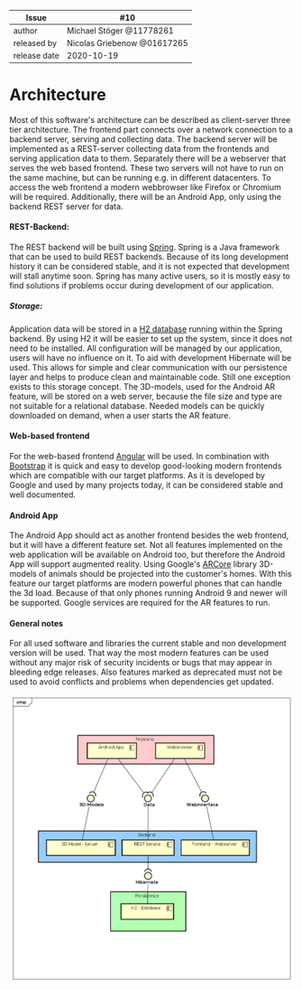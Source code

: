| Issue |  #10 |
| ----- | --- |
| author       | Michael Stöger @11778261 |
| released by  | Nicolas Griebenow @01617265 |
| release date | 2020-10-19 |

# Architecture
Most of this software's architecture can be described as client-server three tier architecture.
The frontend part connects over a network connection to a backend server, serving and collecting data.
The backend server will be implemented as a REST-server collecting data from the frontends and serving application data to them.
Separately there will be a webserver that serves the web based frontend.
These two servers will not have to run on the same machine, but can be running e.g. in different datacenters.
To access the web frontend a modern webbrowser like Firefox or Chromium will be required. 
Additionally, there will be an Android App, only using the backend REST server for data.

#### REST-Backend:
The REST backend will be built using [Spring](https://spring.io/projects/spring-framework).
Spring is a Java framework that can be used to build REST backends.
Because of its long development history it can be considered stable, and it is not expected that development will stall anytime soon.
Spring has many active users, so it is mostly easy to find solutions if problems occur during development of our application.

##### Storage:
Application data will be stored in a [H2 database](http://www.h2database.com) running within the Spring backend.
By using H2 it will be easier to set up the system, since it does not need to be installed.
All configuration will be managed by our application, users will have no influence on it.
To aid with development Hibernate will be used.
This allows for simple and clear communication with our persistence layer and helps to produce clean and maintainable code.
Still one exception exists to this storage concept.
The 3D-models, used for the Android AR feature, will be stored on a web server, because the file size and type are not suitable for a relational database.
Needed models can be quickly downloaded on demand, when a user starts the AR feature.

#### Web-based frontend
For the web-based frontend [Angular](http://www.angular.io) will be used.
In combination with [Bootstrap](https://getbootstrap.com) it is quick and easy to develop good-looking modern frontends which are compatible with our target platforms.
As it is developed by Google and used by many projects today, it can be considered stable and well documented. 

#### Android App
The Android App should act as another frontend besides the web frontend, but it will have a different feature set.
Not all features implemented on the web application will be available on Android too, but therefore the Android App will support augmented reality.
Using Google's [ARCore](https://developers.google.com/ar/discover) library 3D-models of animals should be projected into the customer's homes.
With this feature our target platforms are modern powerful phones that can handle the 3d load.
Because of that only phones running Android 9 and newer will be supported.
Google services are required for the AR features to run.

#### General notes
For all used software and libraries the current stable and non development version will be used.
That way the most modern features can be used without any major risk of security incidents or bugs that may appear in bleeding edge releases.
Also features marked as deprecated must not be used to avoid conflicts and problems when dependencies get updated.

![ComponentDiagram](uploads/6406d120a337a8b1c37aeb5842e57c52/ComponentDiagram.png)